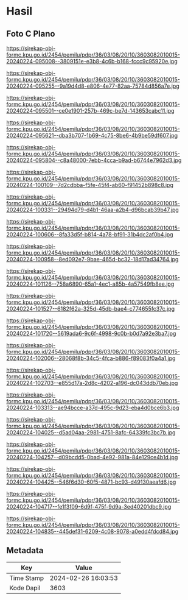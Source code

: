 # Hasil

## Foto C Plano

https://sirekap-obj-formc.kpu.go.id/2454/pemilu/pdpr/36/03/08/20/10/3603082010015-20240224-095008--3809151e-e3b8-4c6b-b168-fccc9c95920e.jpg

https://sirekap-obj-formc.kpu.go.id/2454/pemilu/pdpr/36/03/08/20/10/3603082010015-20240224-095255--9a19d4d8-e806-4e77-82aa-75784d856a7e.jpg

https://sirekap-obj-formc.kpu.go.id/2454/pemilu/pdpr/36/03/08/20/10/3603082010015-20240224-095501--ce0e1901-257b-469c-be7d-143653cabc11.jpg

https://sirekap-obj-formc.kpu.go.id/2454/pemilu/pdpr/36/03/08/20/10/3603082010015-20240224-095621--dba3b707-1b69-4c75-8be6-4b9be59df607.jpg

https://sirekap-obj-formc.kpu.go.id/2454/pemilu/pdpr/36/03/08/20/10/3603082010015-20240224-095804--c8a48000-7ebb-4cca-b9ad-b6744e7962d3.jpg

https://sirekap-obj-formc.kpu.go.id/2454/pemilu/pdpr/36/03/08/20/10/3603082010015-20240224-100109--7d2cdbba-f5fe-45f4-ab60-f91452b898c8.jpg

https://sirekap-obj-formc.kpu.go.id/2454/pemilu/pdpr/36/03/08/20/10/3603082010015-20240224-100331--29494d79-d4b1-46aa-a2b4-d96bcab39b47.jpg

https://sirekap-obj-formc.kpu.go.id/2454/pemilu/pdpr/36/03/08/20/10/3603082010015-20240224-100606--8fa33d5f-b814-4a78-bf91-31b4dc2af0b4.jpg

https://sirekap-obj-formc.kpu.go.id/2454/pemilu/pdpr/36/03/08/20/10/3603082010015-20240224-100958--8ed092e7-9bae-465d-bc32-18d17ad34764.jpg

https://sirekap-obj-formc.kpu.go.id/2454/pemilu/pdpr/36/03/08/20/10/3603082010015-20240224-101126--758a6890-65a1-4ec1-a85b-4a57549fb8ee.jpg

https://sirekap-obj-formc.kpu.go.id/2454/pemilu/pdpr/36/03/08/20/10/3603082010015-20240224-101527--6182f62a-325d-45db-bae4-c774655fc37c.jpg

https://sirekap-obj-formc.kpu.go.id/2454/pemilu/pdpr/36/03/08/20/10/3603082010015-20240224-101720--5619ada6-9c6f-4998-9c0b-b0d7a92e3ba7.jpg

https://sirekap-obj-formc.kpu.go.id/2454/pemilu/pdpr/36/03/08/20/10/3603082010015-20240224-102006--28068f8b-34c5-4fca-b886-f89083f0a4a1.jpg

https://sirekap-obj-formc.kpu.go.id/2454/pemilu/pdpr/36/03/08/20/10/3603082010015-20240224-102703--e855d17a-2d8c-4202-a196-dc043ddb70eb.jpg

https://sirekap-obj-formc.kpu.go.id/2454/pemilu/pdpr/36/03/08/20/10/3603082010015-20240224-103313--ae94bcce-a37d-495c-9d23-eba4d0bce6b3.jpg

https://sirekap-obj-formc.kpu.go.id/2454/pemilu/pdpr/36/03/08/20/10/3603082010015-20240224-104025--d5ad04aa-2981-4751-8afc-64339fc3bc7b.jpg

https://sirekap-obj-formc.kpu.go.id/2454/pemilu/pdpr/36/03/08/20/10/3603082010015-20240224-104257--d09bcdd5-0bad-4e92-981a-84e129ce4b1d.jpg

https://sirekap-obj-formc.kpu.go.id/2454/pemilu/pdpr/36/03/08/20/10/3603082010015-20240224-104425--546f6d30-60f5-4871-bc93-d49130aeafd6.jpg

https://sirekap-obj-formc.kpu.go.id/2454/pemilu/pdpr/36/03/08/20/10/3603082010015-20240224-104717--fe1f3f09-6d9f-475f-9d9a-3ed40201dbc9.jpg

https://sirekap-obj-formc.kpu.go.id/2454/pemilu/pdpr/36/03/08/20/10/3603082010015-20240224-104835--445def31-6209-4c08-9078-a0edd4fdcd84.jpg


## Metadata

| Key        | Value               |
| ---------- | ------------------- |
| Time Stamp | 2024-02-26 16:03:53 |
| Kode Dapil | 3603                |




